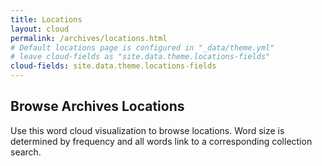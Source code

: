 ```yaml
---
title: Locations
layout: cloud
permalink: /archives/locations.html
# Default locations page is configured in "_data/theme.yml"
# leave cloud-fields as "site.data.theme.locations-fields"
cloud-fields: site.data.theme.locations-fields
---
```


## Browse Archives Locations

Use this word cloud visualization to browse locations.
Word size is determined by frequency and all words link to a corresponding collection search.
